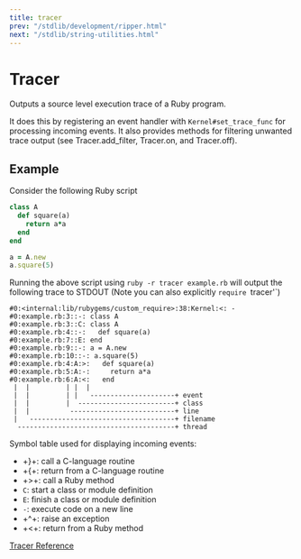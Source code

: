 ```yaml
---
title: tracer
prev: "/stdlib/development/ripper.html"
next: "/stdlib/string-utilities.html"
---
```


# Tracer

Outputs a source level execution trace of a Ruby program.

It does this by registering an event handler with
`Kernel#set_trace_func` for processing incoming events. It also provides
methods for filtering unwanted trace output (see Tracer.add\_filter,
Tracer.on, and Tracer.off).

## Example

Consider the following Ruby script


```ruby
class A
  def square(a)
    return a*a
  end
end

a = A.new
a.square(5)
```

Running the above script using `ruby -r tracer example.rb` will output
the following trace to STDOUT (Note you can also explicitly `require
`tracer'\`)


```
#0:<internal:lib/rubygems/custom_require>:38:Kernel:<: -
#0:example.rb:3::-: class A
#0:example.rb:3::C: class A
#0:example.rb:4::-:   def square(a)
#0:example.rb:7::E: end
#0:example.rb:9::-: a = A.new
#0:example.rb:10::-: a.square(5)
#0:example.rb:4:A:>:   def square(a)
#0:example.rb:5:A:-:     return a*a
#0:example.rb:6:A:<:   end
 |  |         | |  |
 |  |         | |   ---------------------+ event
 |  |         |  ------------------------+ class
 |  |          --------------------------+ line
 |   ------------------------------------+ filename
  ---------------------------------------+ thread
```

Symbol table used for displaying incoming events:

* +}+: call a C-language routine
* +\{+: return from a C-language routine
* +>+: call a Ruby method
* `C`: start a class or module definition
* `E`: finish a class or module definition
* `-`: execute code on a new line
* +^+: raise an exception
* +<+: return from a Ruby method

<a
href='https://ruby-doc.org/stdlib-2.5.0/libdoc/tracer/rdoc/Tracer.html'
class='ruby-doc remote' target='_blank'>Tracer Reference</a>

